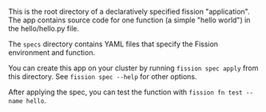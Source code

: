 This is the root directory of a declaratively specified fission "application". The app
contains source code for one function (a simple "hello world") in the hello/hello.py
file.

The `specs` directory contains YAML files that specify the Fission environment and
function.

You can create this app on your cluster by running `fission spec apply` from this
directory. See `fission spec --help` for other options.

After applying the spec, you can test the function with `fission fn test --name hello`.
